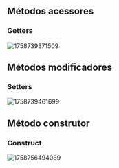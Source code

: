 ## Métodos acessores

### Getters

![1758739371509](image/POOTeoria04a-MétodosEspeciais/1758739371509.png)

## Métodos modificadores

### Setters

![1758739461699](image/POOTeoria04a-MétodosEspeciais/1758739461699.png)

## Método construtor

### Construct

![1758756494089](image/POOTeoria04a-MétodosEspeciais/1758756494089.png)

